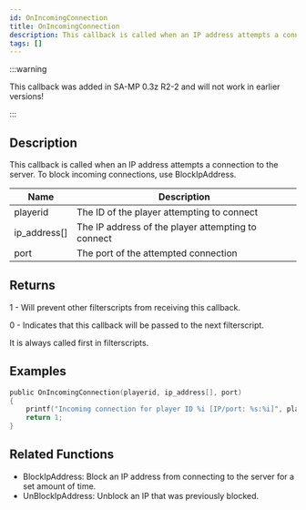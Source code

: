 ```yaml
---
id: OnIncomingConnection
title: OnIncomingConnection
description: This callback is called when an IP address attempts a connection to the server.
tags: []
---
```


<TagLinks />

:::warning

This callback was added in SA-MP 0.3z R2-2 and will not work in earlier versions!

:::

## Description

This callback is called when an IP address attempts a connection to the server. To block incoming connections, use BlockIpAddress.

| Name         | Description                                        |
| ------------ | -------------------------------------------------- |
| playerid     | The ID of the player attempting to connect         |
| ip_address[] | The IP address of the player attempting to connect |
| port         | The port of the attempted connection               |

## Returns

1 - Will prevent other filterscripts from receiving this callback.

0 - Indicates that this callback will be passed to the next filterscript.

It is always called first in filterscripts.

## Examples

```c
public OnIncomingConnection(playerid, ip_address[], port)
{
    printf("Incoming connection for player ID %i [IP/port: %s:%i]", playerid, ip_address, port);
    return 1;
}
```

## Related Functions

- BlockIpAddress: Block an IP address from connecting to the server for a set amount of time.
- UnBlockIpAddress: Unblock an IP that was previously blocked.
